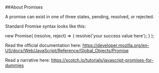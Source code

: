 ##About Promises  

A promise can exist in one of three states, pending, resolved, or rejected.

Standard Promise syntax looks like this:
  
new Promise( (resolve, reject) => { 
    resolve('your success value here');
 } );



Read the official documentation here:
https://developer.mozilla.org/en-US/docs/Web/JavaScript/Reference/Global_Objects/Promise

Read a narrative here:
https://scotch.io/tutorials/javascript-promises-for-dummies
